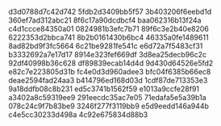 d3d0788d7c42d742
5fdb2d3409bb5f57
3b403206f6eebd1d
360ef7ad312abc21
8f6c17a90dcdbcf4
baa062316b13f24a
c4d1ccce84350a01
0824981b3efc7b71
89f6c3e2b40e8206
6222353d2bbca741
8b2b0161430b6bc4
46335a0fe1489611
8ad82bd9f3fc5664
6c21be9281fe541c
e6d72a7f5483cf31
b3332692a7e17d17
8914e323fef669df
3d8ea25decb96c2c
92df40998b36c628
df89839ecab14d4d
9d430d64526e5fd2
e82c7e223805d31b
fc4e0d3d960adee3
bfc04f6385b66ec8
deae2594fad24aa3
b414796ed168d03d
1cdf87de713353e3
9a18ddfb08c8b231
ed5c3741b1562f59
e1013a9ccfe28f91
a3402a8c59319ee9
291eecdc35ac7e05
71edafa5e5a39b1a
078c24c9f7b83be9
3246f277f3119bb9
e5d9eedd146a944b
c4e5cc30233d498a
4c92e675834d88b3
